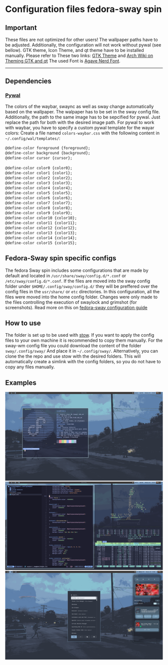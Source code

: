 # Configuration files fedora-sway spin

## **Important**
These files are not optimized for other users! The wallpaper paths have to be adjusted. Additionally, the configuration will not work without pywal (see bellow). GTK theme, Icon Theme, and qt theme have to be installed manually. Please refer to These two links: [GTK Theme](https://github.com/swaywm/sway/wiki/GTK-3-settings-on-Wayland) and [Arch Wiki on Theming GTK and qt](https://wiki.archlinux.org/title/Uniform_look_for_Qt_and_GTK_applications)  The used Font is [Agave Nerd Font](https://www.nerdfonts.com/font-downloads). 

----- 

## Dependencies 

### [Pywal](https://github.com/dylanaraps/pywal.git) 
The colors of the waybar, swaync as well as sway change automatically based on the wallpaper. The walpaper has to be set in the sway config file. Additionally, the path to the same image has to be sepcified for pywal. Just replace the path for both with the desired image path. 
For pywal to work with waybar, you have to specify a custom pywal template for the wayar colors: Create a file named `colors-waybar.css` with the following content in `~/.config/wal/templates/`: 


```
@define-color foreground {foreground};
@define-color background {background};
@define-color cursor {cursor};

@define-color color0 {color0};
@define-color color1 {color1};
@define-color color2 {color2};
@define-color color3 {color3};
@define-color color4 {color4};
@define-color color5 {color5};
@define-color color6 {color6};
@define-color color7 {color7};
@define-color color8 {color8};
@define-color color9 {color9};
@define-color color10 {color10};
@define-color color11 {color11};
@define-color color12 {color12};
@define-color color13 {color13};
@define-color color14 {color14};
@define-color color15 {color15};
```

## Fedora-Sway spin specific configs

The fedora Sway spin includes some configurations that are made by default and located in `/usr/share/sway/config.d/*.conf` or `/etc/sway/config.d/*.conf`. If the files are moved into the sway config folder under `$HOME/.config/sway/config.d/` they will be preffered over the config files in the `usr/share/` or `etc` directories. In this configuration, all the files were moved into the home config folder. Changes were only made to the files controlling the execution of swaylock and grimshot (for screenshots). Read more on this on [fedora-sway configuration guide](https://docs.fedoraproject.org/en-US/fedora-sericea/configuration-guide/)

## How to use
The folder is set up to be used with [stow](https://github.com/aspiers/stow). If you want to apply the config files to your own machine it is recommended to copy them manually.
For the sway-wm config file you could download the content of the folder `sway/.config/sway/` And place it in `~/.config/sway/`. Alternatively, you can clone the the repo and use stow with the desired folders. This will automatically create a simlink with the config folders, so you do not have to copy any files manually. 

## Examples
![desktop](screenhots/screenshot_2024-10-01T15:02:06.png)
![desktop](screenhots/screenshot_2024-10-01T15:51:08.png)
![desktop](screenhots/screenshot_2024-10-06T14:00:54.png)


